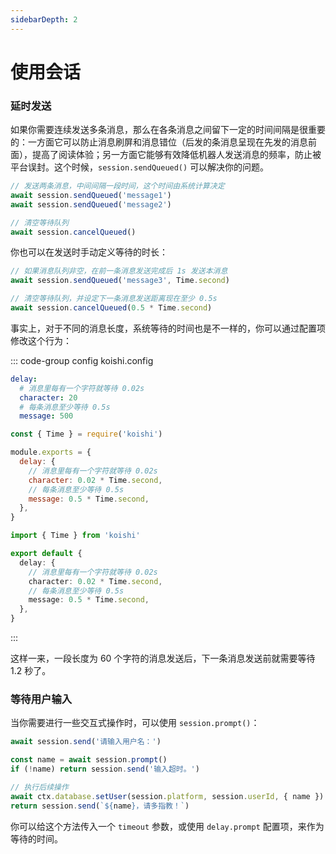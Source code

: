 ```yaml
---
sidebarDepth: 2
---
```


# 使用会话

### 延时发送

如果你需要连续发送多条消息，那么在各条消息之间留下一定的时间间隔是很重要的：一方面它可以防止消息刷屏和消息错位（后发的条消息呈现在先发的消息前面），提高了阅读体验；另一方面它能够有效降低机器人发送消息的频率，防止被平台误封。这个时候，`session.sendQueued()` 可以解决你的问题。

```js
// 发送两条消息，中间间隔一段时间，这个时间由系统计算决定
await session.sendQueued('message1')
await session.sendQueued('message2')

// 清空等待队列
await session.cancelQueued()
```

你也可以在发送时手动定义等待的时长：

```js
// 如果消息队列非空，在前一条消息发送完成后 1s 发送本消息
await session.sendQueued('message3', Time.second)

// 清空等待队列，并设定下一条消息发送距离现在至少 0.5s
await session.cancelQueued(0.5 * Time.second)
```

事实上，对于不同的消息长度，系统等待的时间也是不一样的，你可以通过配置项修改这个行为：

::: code-group config koishi.config
```yaml
delay:
  # 消息里每有一个字符就等待 0.02s
  character: 20
  # 每条消息至少等待 0.5s
  message: 500
```
```js
const { Time } = require('koishi')

module.exports = {
  delay: {
    // 消息里每有一个字符就等待 0.02s
    character: 0.02 * Time.second,
    // 每条消息至少等待 0.5s
    message: 0.5 * Time.second,
  },
}
```
```ts
import { Time } from 'koishi'

export default {
  delay: {
    // 消息里每有一个字符就等待 0.02s
    character: 0.02 * Time.second,
    // 每条消息至少等待 0.5s
    message: 0.5 * Time.second,
  },
}
```
:::

这样一来，一段长度为 60 个字符的消息发送后，下一条消息发送前就需要等待 1.2 秒了。

### 等待用户输入

当你需要进行一些交互式操作时，可以使用 `session.prompt()`：

```js
await session.send('请输入用户名：')

const name = await session.prompt()
if (!name) return session.send('输入超时。')

// 执行后续操作
await ctx.database.setUser(session.platform, session.userId, { name })
return session.send(`${name}，请多指教！`)
```

你可以给这个方法传入一个 `timeout` 参数，或使用 `delay.prompt` 配置项，来作为等待的时间。
